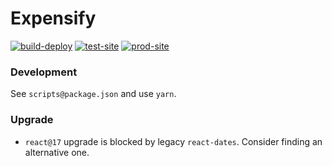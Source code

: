 # Expensify

[![build-deploy][build_deploy_badge]][build_deploy]
[![test-site][test_site_badge]][test_site]
[![prod-site][prod_site_badge]][prod_site]

### Development

See `scripts@package.json` and use `yarn`.

### Upgrade
- `react@17` upgrade is blocked by legacy `react-dates`. Consider finding an alternative one.


[test_site]: https://test-expensify.rdok.co.uk/
[test_site_badge]: https://img.shields.io/badge/test-grey?style=flat-square&logo=amazon-aws
[prod_site]: https://expensify.rdok.co.uk/
[prod_site_badge]: https://img.shields.io/badge/prod-blue?style=flat-square&logo=amazon-aws
[build_deploy_badge]: https://github.com/rdok/expensify/actions/workflows/build-deploy.yml/badge.svg
[build_deploy]: https://github.com/rdok/expensify/actions/workflows/build-deploy.yml
